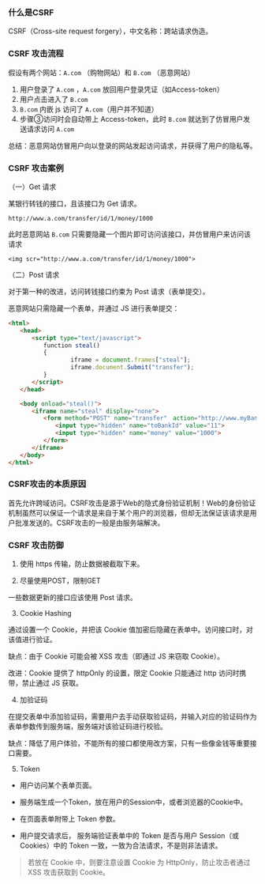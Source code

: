 ### 什么是CSRF

CSRF（Cross-site request forgery），中文名称：跨站请求伪造。



### CSRF 攻击流程

假设有两个网站：`A.com` （购物网站）和 `B.com` （恶意网站）

1. 用户登录了 `A.com` ，`A.com` 放回用户登录凭证（如Access-token）
2. 用户点击进入了 `B.com`
3. `B.com` 内嵌 js 访问了 `A.com`（用户并不知道）
4. 步骤③访问时会自动带上 Access-token，此时 `B.com` 就达到了仿冒用户发送请求访问 `A.com`



总结：恶意网站仿冒用户向以登录的网站发起访问请求，并获得了用户的隐私等。



### CSRF 攻击案例

（一）Get 请求

某银行转钱的接口，且该接口为 Get 请求。

```
http://www.a.com/transfer/id/1/money/1000
```

此时恶意网站 `B.com` 只需要隐藏一个图片即可访问该接口，并仿冒用户来访问该请求

```
<img scr="http://www.a.com/transfer/id/1/money/1000">
```



（二）Post 请求

对于第一种的改进，访问转钱接口约束为 Post 请求（表单提交）。

恶意网站只需隐藏一个表单，并通过 JS 进行表单提交：

```html
<html>
　　<head>
　　　　<script type="text/javascript">
　　　　　　function steal()
　　　　　　{
          　　　　 iframe = document.frames["steal"];
　　     　　      iframe.document.Submit("transfer");
　　　　　　}
　　　　</script>
　　</head>

　　<body onload="steal()">
　　　　<iframe name="steal" display="none">
　　　　　　<form method="POST" name="transfer"　action="http://www.myBank.com/Transfer.php">
　　　　　　　　<input type="hidden" name="toBankId" value="11">
　　　　　　　　<input type="hidden" name="money" value="1000">
　　　　　　</form>
　　　　</iframe>
　　</body>
</html>
```





### CSRF攻击的本质原因

首先允许跨域访问。CSRF攻击是源于Web的隐式身份验证机制！Web的身份验证机制虽然可以保证一个请求是来自于某个用户的浏览器，但却无法保证该请求是用户批准发送的。CSRF攻击的一般是由服务端解决。



### CSRF 攻击防御

1. 使用 https 传输，防止数据被截取下来。


2. 尽量使用POST，限制GET

一些数据更新的接口应该使用 Post 请求。



3. Cookie Hashing

通过设置一个 Cookie，并把该 Cookie 值加密后隐藏在表单中。访问接口时，对该值进行验证。

缺点：由于 Cookie 可能会被 XSS 攻击（即通过 JS 来窃取 Cookie）。

改进：Cookie 提供了 httpOnly 的设置，限定 Cookie 只能通过 http 访问时携带，禁止通过 JS 获取。



4. 加验证码

在提交表单中添加验证码，需要用户去手动获取验证码，并输入对应的验证码作为表单参数传到服务端，服务端对该验证码进行校验。

缺点：降低了用户体验，不能所有的接口都使用改方案，只有一些像金钱等重要接口需要。



5. Token

* 用户访问某个表单页面。

* 服务端生成一个Token，放在用户的Session中，或者浏览器的Cookie中。

* 在页面表单附带上 Token 参数。

* 用户提交请求后， 服务端验证表单中的 Token 是否与用户 Session（或 Cookies）中的 Token 一致，一致为合法请求，不是则非法请求。

> 若放在 Cookie 中，则要注意设置 Cookie 为 HttpOnly，防止攻击者通过 XSS 攻击获取到 Cookie。